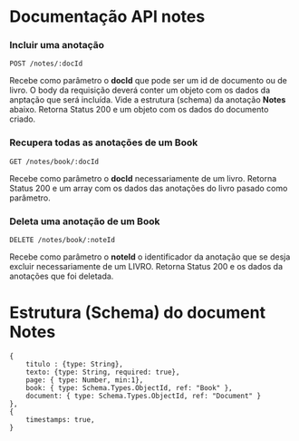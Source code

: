 # Documentação API notes

### Incluir uma anotação

```
POST /notes/:docId

```

Recebe como parâmetro o **docId** que pode ser um id de documento ou de livro.
O body da requisição deverá conter um objeto com os dados da anptação que será incluída. Vide a estrutura (schema) da anotação **Notes** abaixo.
Retorna Status 200 e um objeto com os dados do documento criado.

### Recupera todas as anotações de um Book

```
GET /notes/book/:docId

```

Recebe como parâmetro o **docId** necessariamente de um livro. Retorna Status 200 e um array com os dados das anotações do livro pasado como parâmetro.

### Deleta uma anotação de um Book

```
DELETE /notes/book/:noteId

```

Recebe como parâmetro o **noteId** o identificador da anotação que se desja excluir necessariamente de um LIVRO. Retorna Status 200 e os dados da anotações que foi deletada.

# Estrutura (Schema) do document Notes

```
{
    titulo : {type: String},
    texto: {type: String, required: true},
    page: { type: Number, min:1},
    book: { type: Schema.Types.ObjectId, ref: "Book" },
    document: { type: Schema.Types.ObjectId, ref: "Document" }
},
{
    timestamps: true,
}
```
